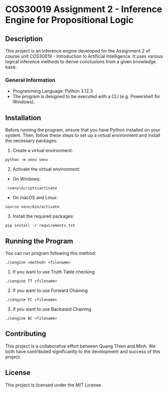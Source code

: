 # COS30019 Assignment 2 - Inference Engine for Propositional Logic

## Description

This project is an inference engine developed for the Assignment 2 of course unit COS30019 - Introduction to Artificial Intelligence. It uses various logical inference methods to derive conclusions from a given knowledge base.

### General Information

* Programming Language: Python 3.12.3
* The program is designed to be executed with a CLI (e.g. Powershell for Windows).

## Installation

Before running the program, ensure that you have Python installed on your system. Then, follow these steps to set up a virtual environment and install the necessary packages:

1. Create a virtual environment:

```
python -m venv venv
```

2. Activate the virtual environment:

- On Windows:

```
.\venv\Scripts\activate
```

- On macOS and Linux:

```
source venv/bin/activate
```

3. Install the required packages:

```
pip install -r requirements.txt
```

## Running the Program

You can run program following this method:

```
./iengine <method> <filename>
```

1. If you want to use Truth Table checking

```
./iengine TT <filename>
```

2. If you want to use Forward Chaining

```
./iengine FC <filename>
```

3. If you want to use Backward Chaining

```
./iengine BC <filename>
```

## Contributing

This project is a collaborative effort between Quang Thien and Minh. We both have contributed significantly to the development and success of this project.

## License

This project is licensed under the MIT License.
